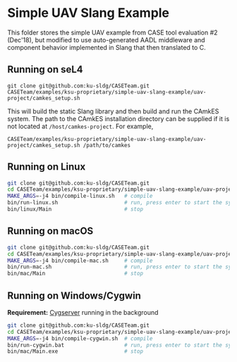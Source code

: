 # Simple UAV Slang Example

This folder stores the simple UAV example from CASE tool evaluation #2 (Dec'18), but modified to use auto-generated AADL middleware and component behavior implemented in Slang that then translated to C.

## Running on seL4

```
git clone git@github.com:ku-sldg/CASETeam.git
CASETeam/examples/ksu-proprietary/simple-uav-slang-example/uav-project/camkes_setup.sh 
```

This will build the static Slang library and then build and run the CAmkES system. 
The path to the CAmkES installation directory can be supplied if it is not 
located at `/host/camkes-project`.  For example,

```
CASETeam/examples/ksu-proprietary/simple-uav-slang-example/uav-project/camkes_setup.sh /path/to/camkes
```


## Running on Linux

```bash
git clone git@github.com:ku-sldg/CASETeam.git
cd CASETeam/examples/ksu-proprietary/simple-uav-slang-example/uav-project
MAKE_ARGS=-j4 bin/compile-linux.sh   # compile
bin/run-linux.sh                     # run, press enter to start the system
bin/linux/Main                       # stop
```

## Running on macOS

```bash
git clone git@github.com:ku-sldg/CASETeam.git
cd CASETeam/examples/ksu-proprietary/simple-uav-slang-example/uav-project
MAKE_ARGS=-j4 bin/compile-mac.sh     # compile
bin/run-mac.sh                       # run, press enter to start the system
bin/mac/Main                         # stop
```


## Running on Windows/Cygwin

**Requirement:** [Cygserver](https://cygwin.com/cygwin-ug-net/using-cygserver.html) running in the background

```bash
git clone git@github.com:ku-sldg/CASETeam.git
cd CASETeam/examples/ksu-proprietary/simple-uav-slang-example/uav-project
MAKE_ARGS=-j4 bin/compile-cygwin.sh  # compile
bin/run-cygwin.bat                   # run, press enter to start the system
bin/mac/Main.exe                     # stop
```

